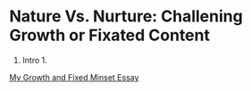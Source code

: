 

# Nature Vs. Nurture: Challening Growth or Fixated Content

1. Intro
    1.  

[My Growth and Fixed Minset Essay](https://github.com/pope410211/pope410211.github.io/new/01---right-mindset)
